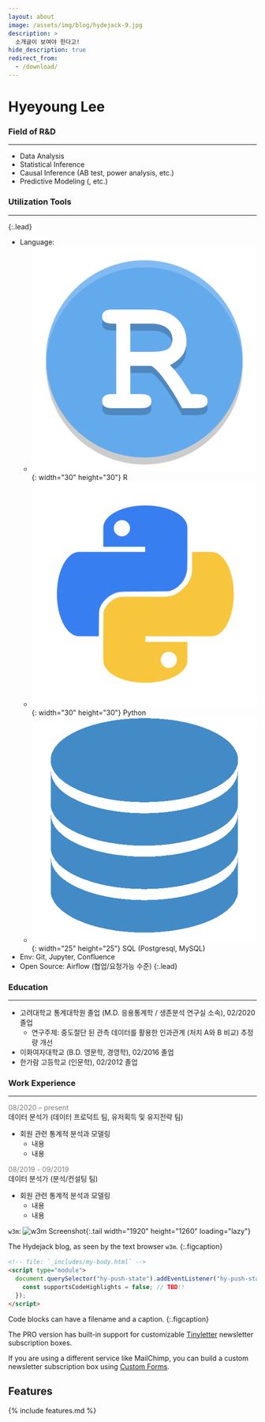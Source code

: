 ```yaml
---
layout: about
image: /assets/img/blog/hydejack-9.jpg
description: >
  소개글이 보여야 한다고!
hide_description: true
redirect_from:
  - /download/
---
```


# Hyeyoung Lee

<!--author-->

### Field of R&D
--- 
- Data Analysis
- Statistical Inference
- Causal Inference (AB test, power analysis, etc.)
- Predictive Modeling (, etc.)

### Utilization Tools
---
{:.lead}
- Language:  
  - ![logo_r](/assets/img/logo_r.png){: width="30" height="30"} R
  - ![logo_py](/assets/img/logo_py.png){: width="30" height="30"} Python
  - ![logo_py](/assets/img/logo_sql.png){: width="25" height="25"} SQL (Postgresql, MySQL)
- Env: Git, Jupyter, Confluence
- Open Source: Airflow (협업/요청가능 수준)
{:.lead}

### Education
--- 
- 고려대학교 통계대학원 졸업 (M.D. 응용통계학 / 생존분석 연구실 소속), 02/2020 졸업 
  - 연구주제: 중도절단 된 관측 데이터를 활용한 인과관계 (처치 A와 B 비교) 추정량 개선
- 이화여자대학교 (B.D. 영문학, 경영학), 02/2016 졸업
- 한가람 고등학교 (인문학), 02/2012 졸업  

### Work Experience
---
<span style="color: Gray;">08/2020 – present</span>  
데이터 분석가 (데이터 프로덕트 팀, 유저획득 및 유지전략 팀) 

  - 회원 관련 통계적 분석과 모델링  
    - 내용  
    - 내용

<span style="color: Gray;">08/2019 - 09/2019</span>  
데이터 분석가 (분석/컨설팅 팀) 

  - 회원 관련 통계적 분석과 모델링  
    - 내용  
    - 내용

`w3m`: 
![w3m Screenshot](assets/img/blog/w3m.png){:.tail width="1920" height="1260" loading="lazy"}

The Hydejack blog, as seen by the text browser `w3m`.
{:.figcaption}

```html
<!-- file: `_includes/my-body.html` -->
<script type="module">
  document.querySelector("hy-push-state").addEventListener("hy-push-state-load", () => {
    const supportsCodeHighlights = false; // TBD!!
  });
</script>
```

Code blocks can have a filename and a caption.
{:.figcaption}

The PRO version has built-in support for customizable [Tinyletter] newsletter subscription boxes.

If you are using a different service like MailChimp, you can build a custom newsletter subscription box using [Custom Forms][forms].

## Features

{% include features.md %}



[blog]: /
[portfolio]: https://hydejack.com/examples/
[resume]: https://hydejack.com/resume/
[download]: https://hydejack.com/download/
[welcome]: https://hydejack.com/
[forms]: https://hydejack.com/forms-by-example/

[features]: #features
[news]: #build-an-audience
[syntax]: syntax-highlighting
[latex]: #beautiful-math
[dark]: https://hydejack.com/blog/hydejack/2018-09-01-introducing-dark-mode/
[search]: https://hydejack.com/#_search-input
[grid]: https://hydejack.com/blog/hydejack/

[lic]: LICENSE.md
[pro]: licenses/PRO.md
[docs]: docs/README.md
[ofln]: docs/advanced.md#enabling-offline-support
[math]: docs/writing.md#adding-math

[kit]: https://github.com/hydecorp/hydejack-starter-kit/releases
[src]: https://github.com/hydecorp/hydejack
[gem]: https://rubygems.org/gems/jekyll-theme-hydejack
[buy]: https://gum.co/nuOluY

[gpss]: https://developers.google.com/speed/pagespeed/insights/?url=https%3A%2F%2Fhydejack.com%2Fdocs%2F
[rouge]: http://rouge.jneen.net
[katex]: https://khan.github.io/KaTeX/
[mathjax]: https://www.mathjax.org/
[tinyletter]: https://tinyletter.com/
